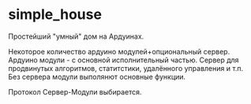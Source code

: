 simple_house
============

Простейший "умный" дом на Ардуинах.

Некоторое количество ардуино модулей+опциональный сервер.
Ардуино модули - с основной исполнительный частью.
Сервер для продвинутых алгоритмов, статитстики, удалённого управления и т.п.
Без сервера модули выполянют основные функции.

Протокол Сервер-Модули выбирается.